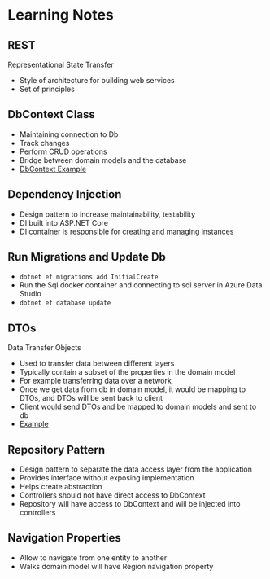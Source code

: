 # Learning Notes

## REST

Representational State Transfer

- Style of architecture for building web services
- Set of principles

## DbContext Class

- Maintaining connection to Db
- Track changes
- Perform CRUD operations
- Bridge between domain models and the database
- [DbContext Example](https://github.com/Sola0404/AUWalksAPI/blob/main/AUWalksAPI/Data/AUWalksDbContext.cs)

## Dependency Injection

- Design pattern to increase maintainability, testability
- DI built into ASP.NET Core
- DI container is responsible for creating and managing instances

## Run Migrations and Update Db

- `dotnet ef migrations add InitialCreate`
- Run the Sql docker container and connecting to sql server in Azure Data Studio
- `dotnet ef database update`

## DTOs

Data Transfer Objects

- Used to transfer data between different layers
- Typically contain a subset of the properties in the domain model
- For example transferring data over a network
- Once we get data from db in domain model, it would be mapping to DTOs, and DTOs will be sent back to client
- Client would send DTOs and be mapped to domain models and sent to db
- [Example](https://github.com/Sola0404/AUWalksAPI/blob/main/AUWalksAPI/Controllers/RegionsController.cs)

## Repository Pattern

- Design pattern to separate the data access layer from the application
- Provides interface without exposing implementation
- Helps create abstraction
- Controllers should not have direct access to DbContext
- Repository will have access to DbContext and will be injected into controllers

## Navigation Properties

- Allow to navigate from one entity to another
- Walks domain model will have Region navigation property
